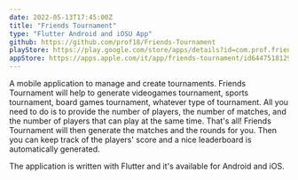 ```yaml
---
date: 2022-05-13T17:45:00Z
title: "Friends Tournament"
type: "Flutter Android and iOSU App"
github: https://github.com/prof18/Friends-Tournament
playStore: https://play.google.com/store/apps/details?id=com.prof.friends_tournament
appStore: https://apps.apple.com/it/app/friends-tournament/id6447518129?l=en
---
```


A mobile application to manage and create tournaments. Friends Tournament will help to generate videogames tournament, sports tournament, board games tournament, whatever type of tournament. All you need to do is to provide the number of players, the number of matches, and the number of players that can play at the same time. That's all! Friends Tournament will then generate the matches and the rounds for you. Then you can keep track of the players' score and a nice leaderboard is automatically generated.

The application is written with Flutter and it's available for Android and iOS.